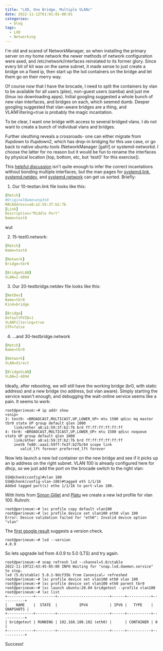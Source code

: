 ```yaml
---
title: "LXD, One Bridge, Multiple VLANs"
date: 2022-11-12T01:01:01-00:01
categories:
  - blog
tags:
  - LXD
  - Networking
---
```

I'm old and scared of NetworkManager, so when installing the primary server
on my home network the newer methods of network configuration were axed, and
/etc/network/interfaces reinstated to its former glory.  Since every bit of
kit was on the same subnet, it made sense to just create a bridge on a fixed
ip, then start up the lxd containers on the bridge and let them go on their
merry way.

Of course now that I have the brocade, I need to split the containers by
vlan to be available for all users (plex), non-guest users (samba) and just
me (linux iso downloading apps).  Initial googling suggested a whole bunch
of new vlan interfaces, and bridges on each, which seemed dumb.  Deeper
googling suggested that vlan-aware bridges are a thing, and
VLANFiltering=true is probably the magic incantation.

To be clear, I want one bridge with access to several bridged vlans. I do
not want to create a bunch of individual vlans and bridges.

Further sleuthing reveals a crossroads-  one can either migrate from ifupdown
to ifupdown2, which has drop-in bridging for this use case, or go back to
native ubuntu tools (NetworkManager [gah!] or systemd-networkd.  I choose
the latter for no reason but it would be fun to rename the interfaces by
physical location [top, bottom, etc, but 'test0' for this exercise]).



This [helpful
discussion](https://discuss.linuxcontainers.org/t/lxd-containers-on-a-vlan-aware-bridge/14734/2)
 isn't quite enough to infer the correct incantations without
bonding multiple interfaces, but the man pages for [systemd.link](https://www.freedesktop.org/software/systemd/man/systemd.link.html),
[systemd.netdev](https://www.freedesktop.org/software/systemd/man/systemd.netdev.html),
and
[systemd.network](https://www.freedesktop.org/software/systemd/man/systemd.netdev.html)
can get us sorted.  Briefly:

1.  Our 10-testlan.link file looks like this:
```yaml
[Match]
#OriginalName=enp3s0
MACAddress=a8:a1:59:3f:b2:7b
[Link]
Description="Middle Port"
Name=test0
```
wut

2. 15-test0.network:
```yaml
[Match]
Name=test0

[Network]
Bridge=tbr0

[BridgeVLAN]
VLAN=2-4094
```

3. Our 20-testbridge.netdev file looks like this:
```yaml
[NetDev]
Name=tbr0
Kind=bridge

[Bridge]
DefaultPVID=1
VLANFiltering=true
STP=false
```

4. ...and 30-testbridge.network
```yaml
[Match]
Name=tbr0

[Network]
VLAN=direct

[BridgeVLAN]
VLAN=2-4094
```

Ideally, after rebooting, we will still have the working bridge (br0, with static
address) and a new bridge (no address, but vlan aware).  Simply starting the
service wasn't enough, and debugging the wait-online service seems like a
pain.  It seems to work:

```
root@perineum:~# ip addr show
<snip>
3: test0: <BROADCAST,MULTICAST,UP,LOWER_UP> mtu 1500 qdisc mq master tbr0 state UP group default qlen 1000
    link/ether a8:a1:59:3f:b2:7b brd ff:ff:ff:ff:ff:ff
4: tbr0: <BROADCAST,MULTICAST,UP,LOWER_UP> mtu 1500 qdisc noqueue state UP group default qlen 1000
    link/ether a8:a1:59:3f:b2:7b brd ff:ff:ff:ff:ff:ff
    inet6 fe80::aaa1:59ff:fe3f:b27b/64 scope link
       valid_lft forever preferred_lft forever
```
Now lets launch a new lxd container on the new bridge and see if it picks up an
ip address on the right subnet. VLAN 100 is already configured here for dhcp, so
we just add the port on the brocade switch to the right vlan:

```
SSH@chonk(config)#vlan 100
SSH@chonk(config-vlan-100)#tagged eth 1/1/16
Added tagged port(s) ethe 1/1/16 to port-vlan 100.
```

With hints from [Simon
Gillet](https://somm15.github.io/network/vlan/lxd/2018/12/13/vlan_with_lxd.html)
and [Platu](https://gist.github.com/platu/fc0c22a42d002a00382c20e023658688) we
create a new lxd profile for vlan 100. Ruhroh:
```
root@perineum:~# lxc profile copy default vlan100
root@perineum:~# lxc profile device set vlan100 eth0 vlan 100
Error: Device validation failed for "eth0": Invalid device option "vlan"
```
The [first google
result](https://discuss.linuxcontainers.org/t/ovs-vlan-tag-with-lxd/13984/3)
suggests a version check.
```
root@perineum:~# lxd --version
4.0.9
```
So lets upgrade lxd from 4.0.9 to 5.0 (LTS) and try again.
```
root@perineum:~# snap refresh lxd --channel=5.0/stable
2022-11-19T22:43:45-05:00 INFO Waiting for "snap.lxd.daemon.service" to stop.
lxd (5.0/stable) 5.0.1-9dcf35b from Canonical✓ refreshed
root@perineum:~# lxc profile device set vlan100 eth0 vlan 100
root@perineum:~# lxc profile device set vlan100 eth0 parent tbr0
root@perineum:~# lxc launch ubuntu:20.04 bridgetest --profile vlan100
root@perineum:~# lxc list
+------------+---------+------------------------+------+-----------+-----------+
|    NAME    |  STATE  |          IPV4          | IPV6 |   TYPE    | SNAPSHOTS |
+------------+---------+------------------------+------+-----------+-----------+
| bridgetest | RUNNING | 192.168.100.102 (eth0) |      | CONTAINER | 0         |
+------------+---------+------------------------+------+-----------+-----------+
```
Success!
